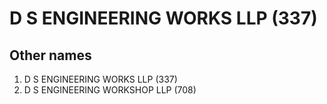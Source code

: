 # D S ENGINEERING WORKS LLP (337)

## Other names
1. D S ENGINEERING WORKS LLP (337)
1. D S ENGINEERING WORKSHOP LLP (708)


